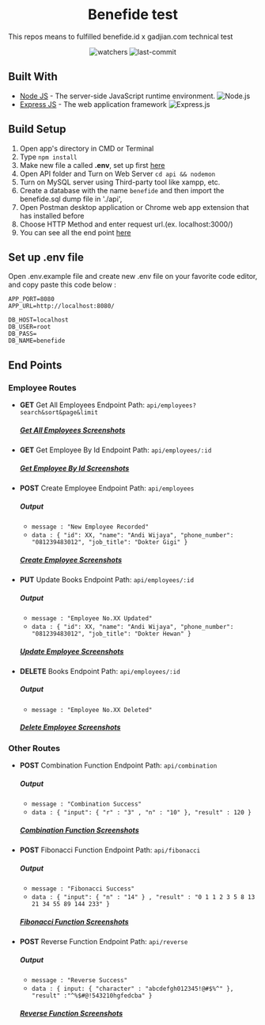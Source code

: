 <h1 align="center">Benefide test</h1>


This repos means to fulfilled benefide.id x gadjian.com technical test


<div align="center"> <img src="https://img.shields.io/github/watchers/ajedkrap/benefide-test?style=social" alt="watchers"/> <img src="https://img.shields.io/github/last-commit/ajedkrap/benefide-test" alt="last-commit" /> </div>


## Built With

* [Node JS](https://nodejs.org/) - The server-side JavaScript runtime environment.
![Node.js](https://img.shields.io/badge/Node.js-v.10.16-green.svg?style=rounded-square)
* [Express JS](https://expressjs.com/) - The web application framework 
![Express.js](https://img.shields.io/badge/Express.js-4.x-orange.svg?style=rounded-square)


## Build Setup
 
1. Open app's directory in CMD or Terminal
2. Type `npm install`
3. Make new file a called **.env**, set up first [here](#set-up-env-file)
4. Open API folder and Turn on Web Server `cd api && nodemon`
5. Turn on MySQL server using Third-party tool like xampp, etc.
6. Create a database with the name `benefide` and then import the benefide.sql dump file in './api', 
7. Open Postman desktop application or Chrome web app extension that has installed before
8. Choose HTTP Method and enter request url.(ex. localhost:3000/)
9. You can see all the end point [here](#end-points)


## Set up .env file
Open .env.example file and create new .env file on your favorite code editor, and copy paste this code below :
```
APP_PORT=8080
APP_URL=http://localhost:8080/

DB_HOST=localhost
DB_USER=root
DB_PASS= 
DB_NAME=benefide
```


## End Points

### Employee Routes

- **GET** Get All Employees Endpoint Path: ```api/employees?search&sort&page&limit``` 
  ##### [Get All Employees Screenshots](https://github.com/ajedkrap/benefide-test/tree/master/Screenshots/Get%20All%20Employees)
 
- **GET** Get Employee By Id Endpoint Path: ```api/employees/:id``` 
  ##### [Get Employee By Id Screenshots](https://github.com/ajedkrap/benefide-test/tree/master/Screenshots/Get%20Employee%20By%20Id)
 
- **POST** Create Employee Endpoint Path: ```api/employees```
  ##### **Output**
  -  ```message : "New Employee Recorded"```
  -  ```data : { "id": XX, "name": "Andi Wijaya", "phone_number": "081239483012", "job_title": "Dokter Gigi" }```
  ##### [Create Employee Screenshots](https://github.com/ajedkrap/benefide-test/tree/master/Screenshots/Create%20Employee)
  
- **PUT** Update Books Endpoint Path: ```api/employees/:id``` 
  ##### **Output**
  -  ```message : "Employee No.XX Updated"```
  -  ```data : { "id": XX, "name": "Andi Wijaya", "phone_number": "081239483012", "job_title": "Dokter Hewan" }```
  ##### [Update Employee Screenshots](https://github.com/ajedkrap/benefide-test/tree/master/Screenshots/Update%20Employee)
  

- **DELETE** Books Endpoint Path: ```api/employees/:id```
  ##### **Output**
  -  ```message : "Employee No.XX Deleted"```
  ##### [Delete Employee Screenshots](https://github.com/ajedkrap/benefide-test/tree/master/Screenshots/Delete%20Employee)

### Other Routes

- **POST** Combination Function Endpoint Path: ```api/combination```
  ##### **Output**
  -  ```message : "Combination Success"```
  -  ```data : { "input": { "r" : "3" , "n" : "10" }, "result" : 120 }```
  ##### [Combination Function Screenshots](https://github.com/ajedkrap/benefide-test/tree/master/Screenshots/Combination)

- **POST** Fibonacci Function Endpoint Path: ```api/fibonacci```
  ##### **Output**
  -  ```message : "Fibonacci Success"```
  -  ```data : { "input": { "n" : "14" } , "result" : "0 1 1 2 3 5 8 13 21 34 55 89 144 233" }```
  ##### [Fibonacci Function Screenshots](https://github.com/ajedkrap/benefide-test/tree/master/Screenshots/Fibonacci)

- **POST** Reverse Function Endpoint Path: ```api/reverse```
  ##### **Output**
  -  ```message : "Reverse Success"```
  -  ```data : { input: { "character" : "abcdefgh012345!@#$%^" }, "result" :"^%$#@!543210hgfedcba" }```
  ##### [Reverse Function Screenshots](https://github.com/ajedkrap/benefide-test/tree/master/Screenshots/Reverse)


